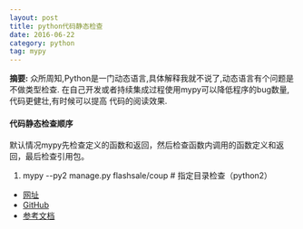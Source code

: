 ```yaml
---
layout: post
title: python代码静态检查
date: 2016-06-22
category: python
tag: mypy
---
```

**摘要:**
众所周知,Python是一门动态语言,具体解释我就不说了,动态语言有个问题是不做类型检查.
在自己开发或者持续集成过程使用mypy可以降低程序的bug数量,代码更健壮,有时候可以提高
代码的阅读效果.


#### 代码静态检查顺序

默认情况mypy先检查定义的函数和返回，然后检查函数内调用的函数定义和返回，最后检查引用包。


1. mypy --py2  manage.py flashsale/coup  # 指定目录检查（python2）

- [网址](http://mypy-lang.org/)
- [GitHub](https://github.com/python/mypy)  
- [参考文档](http://mypy.readthedocs.io/en/latest/python2.html)

